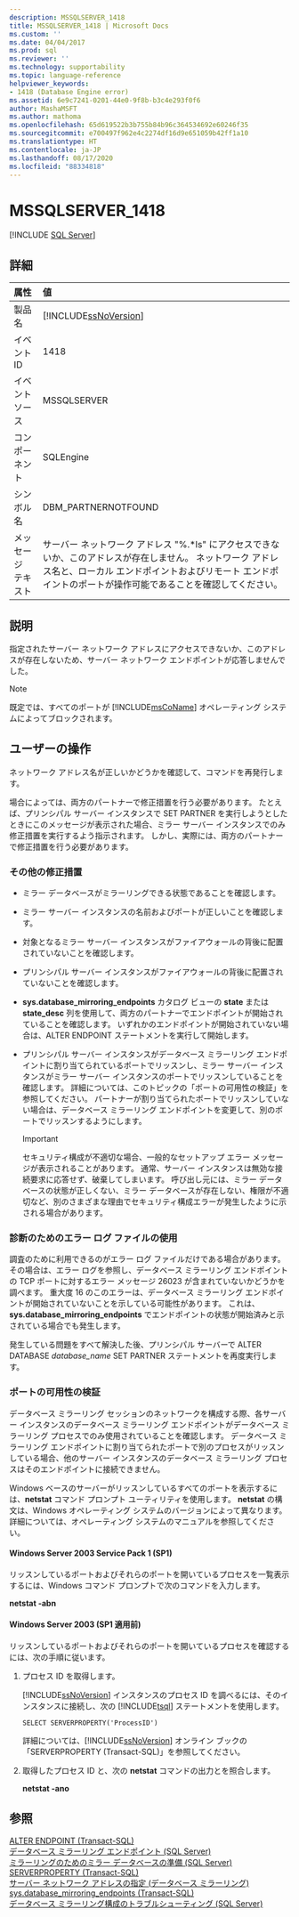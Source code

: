 ```yaml
---
description: MSSQLSERVER_1418
title: MSSQLSERVER_1418 | Microsoft Docs
ms.custom: ''
ms.date: 04/04/2017
ms.prod: sql
ms.reviewer: ''
ms.technology: supportability
ms.topic: language-reference
helpviewer_keywords:
- 1418 (Database Engine error)
ms.assetid: 6e9c7241-0201-44e0-9f8b-b3c4e293f0f6
author: MashaMSFT
ms.author: mathoma
ms.openlocfilehash: 65d619522b3b755b84b96c364534692e60246f35
ms.sourcegitcommit: e700497f962e4c2274df16d9e651059b42ff1a10
ms.translationtype: HT
ms.contentlocale: ja-JP
ms.lasthandoff: 08/17/2020
ms.locfileid: "88334818"
---
```

# <a name="mssqlserver_1418"></a>MSSQLSERVER_1418
 [!INCLUDE [SQL Server](../../includes/applies-to-version/sqlserver.md)]
  
## <a name="details"></a>詳細  
  
| 属性 | 値 |  
| :-------- | :---- |  
|製品名|[!INCLUDE[ssNoVersion](../../includes/ssnoversion-md.md)]|  
|イベント ID|1418|  
|イベント ソース|MSSQLSERVER|  
|コンポーネント|SQLEngine|  
|シンボル名|DBM_PARTNERNOTFOUND|  
|メッセージ テキスト|サーバー ネットワーク アドレス "%.*ls" にアクセスできないか、このアドレスが存在しません。 ネットワーク アドレス名と、ローカル エンドポイントおよびリモート エンドポイントのポートが操作可能であることを確認してください。|  
  
## <a name="explanation"></a>説明  
指定されたサーバー ネットワーク アドレスにアクセスできないか、このアドレスが存在しないため、サーバー ネットワーク エンドポイントが応答しませんでした。  
  
> [!NOTE]  
> 既定では、すべてのポートが [!INCLUDE[msCoName](../../includes/msconame-md.md)] オペレーティング システムによってブロックされます。  
  
## <a name="user-action"></a>ユーザーの操作  
ネットワーク アドレス名が正しいかどうかを確認して、コマンドを再発行します。  
  
場合によっては、両方のパートナーで修正措置を行う必要があります。 たとえば、プリンシパル サーバー インスタンスで SET PARTNER を実行しようとしたときにこのメッセージが表示された場合、ミラー サーバー インスタンスでのみ修正措置を実行するよう指示されます。 しかし、実際には、両方のパートナーで修正措置を行う必要があります。  
  
### <a name="additional-corrective-actions"></a>その他の修正措置  
  
-   ミラー データベースがミラーリングできる状態であることを確認します。  
  
-   ミラー サーバー インスタンスの名前およびポートが正しいことを確認します。  
  
-   対象となるミラー サーバー インスタンスがファイアウォールの背後に配置されていないことを確認します。  
  
-   プリンシパル サーバー インスタンスがファイアウォールの背後に配置されていないことを確認します。  
  
-   **sys.database_mirroring_endpoints** カタログ ビューの **state** または **state_desc** 列を使用して、両方のパートナーでエンドポイントが開始されていることを確認します。 いずれかのエンドポイントが開始されていない場合は、ALTER ENDPOINT ステートメントを実行して開始します。  
  
-   プリンシパル サーバー インスタンスがデータベース ミラーリング エンドポイントに割り当てられているポートでリッスンし、ミラー サーバー インスタンスがミラー サーバー インスタンスのポートでリッスンしていることを確認します。 詳細については、このトピックの「ポートの可用性の検証」を参照してください。 パートナーが割り当てられたポートでリッスンしていない場合は、データベース ミラーリング エンドポイントを変更して、別のポートでリッスンするようにします。  
  
    > [!IMPORTANT]  
    > セキュリティ構成が不適切な場合、一般的なセットアップ エラー メッセージが表示されることがあります。 通常、サーバー インスタンスは無効な接続要求に応答せず、破棄してしまいます。 呼び出し元には、ミラー データベースの状態が正しくない、ミラー データベースが存在しない、権限が不適切など、別のさまざまな理由でセキュリティ構成エラーが発生したように示される場合があります。  
  
### <a name="using-the-error-log-file-for-diagnosis"></a>診断のためのエラー ログ ファイルの使用  
調査のために利用できるのがエラー ログ ファイルだけである場合があります。 その場合は、エラー ログを参照し、データベース ミラーリング エンドポイントの TCP ポートに対するエラー メッセージ 26023 が含まれていないかどうかを調べます。 重大度 16 のこのエラーは、データベース ミラーリング エンドポイントが開始されていないことを示している可能性があります。 これは、**sys.database_mirroring_endpoints** でエンドポイントの状態が開始済みと示されている場合でも発生します。  
  
発生している問題をすべて解決した後、プリンシパル サーバーで ALTER DATABASE *database_name* SET PARTNER ステートメントを再度実行します。  
  
### <a name="verifying-port-availability"></a>ポートの可用性の検証  
データベース ミラーリング セッションのネットワークを構成する際、各サーバー インスタンスのデータベース ミラーリング エンドポイントがデータベース ミラーリング プロセスでのみ使用されていることを確認します。 データベース ミラーリング エンドポイントに割り当てられたポートで別のプロセスがリッスンしている場合、他のサーバー インスタンスのデータベース ミラーリング プロセスはそのエンドポイントに接続できません。  
  
Windows ベースのサーバーがリッスンしているすべてのポートを表示するには、**netstat** コマンド プロンプト ユーティリティを使用します。 **netstat** の構文は、Windows オペレーティング システムのバージョンによって異なります。 詳細については、オペレーティング システムのマニュアルを参照してください。  
  
#### <a name="windows-server-2003-service-pack-1-sp1"></a>Windows Server 2003 Service Pack 1 (SP1)  
リッスンしているポートおよびそれらのポートを開いているプロセスを一覧表示するには、Windows コマンド プロンプトで次のコマンドを入力します。  
  
**netstat -abn**  
  
#### <a name="windows-server-2003-pre-sp1"></a>Windows Server 2003 (SP1 適用前)  
リッスンしているポートおよびそれらのポートを開いているプロセスを確認するには、次の手順に従います。  
  
1.  プロセス ID を取得します。  
  
    [!INCLUDE[ssNoVersion](../../includes/ssnoversion-md.md)] インスタンスのプロセス ID を調べるには、そのインスタンスに接続し、次の [!INCLUDE[tsql](../../includes/tsql-md.md)] ステートメントを使用します。  
  
    ```  
    SELECT SERVERPROPERTY('ProcessID')   
    ```  
  
    詳細については、[!INCLUDE[ssNoVersion](../../includes/ssnoversion-md.md)] オンライン ブックの「SERVERPROPERTY (Transact-SQL)」を参照してください。  
  
2.  取得したプロセス ID と、次の **netstat** コマンドの出力とを照合します。  
  
    **netstat -ano**  
  
## <a name="see-also"></a>参照  
[ALTER ENDPOINT &#40;Transact-SQL&#41;](~/t-sql/statements/alter-endpoint-transact-sql.md)  
[データベース ミラーリング エンドポイント &#40;SQL Server&#41;](~/database-engine/database-mirroring/the-database-mirroring-endpoint-sql-server.md)  
[ミラーリングのためのミラー データベースの準備 &#40;SQL Server&#41;](~/database-engine/database-mirroring/prepare-a-mirror-database-for-mirroring-sql-server.md)  
[SERVERPROPERTY &#40;Transact-SQL&#41;](~/t-sql/functions/serverproperty-transact-sql.md)  
[サーバー ネットワーク アドレスの指定 &#40;データベース ミラーリング&#41;](~/database-engine/database-mirroring/specify-a-server-network-address-database-mirroring.md)  
[sys.database_mirroring_endpoints &#40;Transact-SQL&#41;](~/relational-databases/system-catalog-views/sys-database-mirroring-endpoints-transact-sql.md)  
[データベース ミラーリング構成のトラブルシューティング &#40;SQL Server&#41;](~/database-engine/database-mirroring/troubleshoot-database-mirroring-configuration-sql-server.md)  
  
